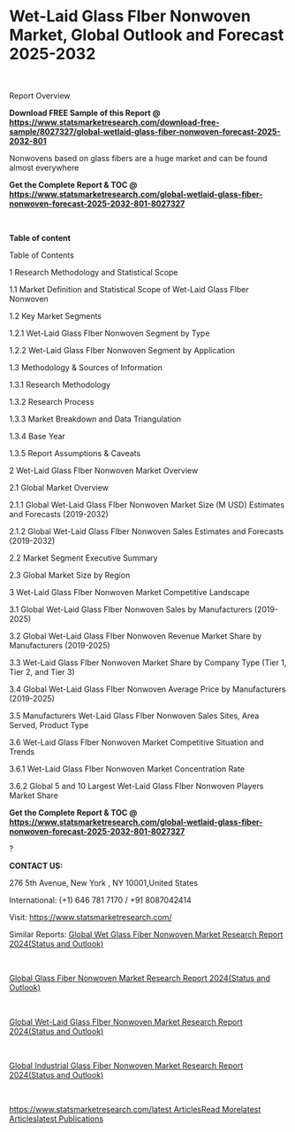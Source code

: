 <h1>Wet-Laid Glass FIber Nonwoven Market, Global Outlook and Forecast 2025-2032</h1><br/><p>Report Overview</p>
 
 
 
 <p><strong>Download FREE Sample of this Report @ <a href="https://www.statsmarketresearch.com/download-free-sample/8027327/global-wetlaid-glass-fiber-nonwoven-forecast-2025-2032-801">https://www.statsmarketresearch.com/download-free-sample/8027327/global-wetlaid-glass-fiber-nonwoven-forecast-2025-2032-801</a></strong></p>
 
 
 
 <p>Nonwovens based on glass fibers are a huge market and can be found almost everywhere</p>
 
 
 
 <div><b>Get the Complete Report & TOC @ <a href="https://www.statsmarketresearch.com/global-wetlaid-glass-fiber-nonwoven-forecast-2025-2032-801-8027327">https://www.statsmarketresearch.com/global-wetlaid-glass-fiber-nonwoven-forecast-2025-2032-801-8027327</a></b></div>
 
 
 
 <p><br />
 
 <b>Table of content</b></p>
 
 
 
 <p>Table of Contents<br />
 
 1 Research Methodology and Statistical Scope<br />
 
 1.1 Market Definition and Statistical Scope of Wet-Laid Glass FIber Nonwoven<br />
 
 1.2 Key Market Segments<br />
 
 1.2.1 Wet-Laid Glass FIber Nonwoven Segment by Type<br />
 
 1.2.2 Wet-Laid Glass FIber Nonwoven Segment by Application<br />
 
 1.3 Methodology & Sources of Information<br />
 
 1.3.1 Research Methodology<br />
 
 1.3.2 Research Process<br />
 
 1.3.3 Market Breakdown and Data Triangulation<br />
 
 1.3.4 Base Year<br />
 
 1.3.5 Report Assumptions & Caveats<br />
 
 2 Wet-Laid Glass FIber Nonwoven Market Overview<br />
 
 2.1 Global Market Overview<br />
 
 2.1.1 Global Wet-Laid Glass FIber Nonwoven Market Size (M USD) Estimates and Forecasts (2019-2032)<br />
 
 2.1.2 Global Wet-Laid Glass FIber Nonwoven Sales Estimates and Forecasts (2019-2032)<br />
 
 2.2 Market Segment Executive Summary<br />
 
 2.3 Global Market Size by Region<br />
 
 3 Wet-Laid Glass FIber Nonwoven Market Competitive Landscape<br />
 
 3.1 Global Wet-Laid Glass FIber Nonwoven Sales by Manufacturers (2019-2025)<br />
 
 3.2 Global Wet-Laid Glass FIber Nonwoven Revenue Market Share by Manufacturers (2019-2025)<br />
 
 3.3 Wet-Laid Glass FIber Nonwoven Market Share by Company Type (Tier 1, Tier 2, and Tier 3)<br />
 
 3.4 Global Wet-Laid Glass FIber Nonwoven Average Price by Manufacturers (2019-2025)<br />
 
 3.5 Manufacturers Wet-Laid Glass FIber Nonwoven Sales Sites, Area Served, Product Type<br />
 
 3.6 Wet-Laid Glass FIber Nonwoven Market Competitive Situation and Trends<br />
 
 3.6.1 Wet-Laid Glass FIber Nonwoven Market Concentration Rate<br />
 
 3.6.2 Global 5 and 10 Largest Wet-Laid Glass FIber Nonwoven Players Market Share</p>
 
 
 
 <div><b>Get the Complete Report & TOC @ <a href="https://www.statsmarketresearch.com/global-wetlaid-glass-fiber-nonwoven-forecast-2025-2032-801-8027327">https://www.statsmarketresearch.com/global-wetlaid-glass-fiber-nonwoven-forecast-2025-2032-801-8027327</a></b></div>
 
 
 
 <p>? </p>
 
 
 
 <p><b>CONTACT US:</b><br />
 
 276 5th Avenue, New York , NY 10001,United States<br />
 
 International: (+1) 646 781 7170 / +91 8087042414<br />
 
 Visit: <a href="https://www.statsmarketresearch.com/">https://www.statsmarketresearch.com/</a><br />
 
 Similar Reports: <a href="https://www.statsmarketresearch.com/global-wetlaid-glass-fiber-nonwoven-forecast-2025-2032-801-8027327">Global Wet Glass Fiber Nonwoven Market Research Report 2024(Status and Outlook)</a><br />
 
 <br />
 
 <a href="https://www.statsmarketresearch.com/global-wetlaid-glass-fiber-nonwoven-forecast-2025-2032-801-8027327">Global Glass Fiber Nonwoven Market Research Report 2024(Status and Outlook)</a><br />
 
 <br />
 
 <a href="https://www.statsmarketresearch.com/global-wetlaid-glass-fiber-nonwoven-forecast-2025-2032-801-8027327">Global Wet-Laid Glass FIber Nonwoven Market Research Report 2024(Status and Outlook)</a><br />
 
 <br />
 
 <a href="https://www.statsmarketresearch.com/global-wetlaid-glass-fiber-nonwoven-forecast-2025-2032-801-8027327">Global Industrial Glass Fiber Nonwoven Market Research Report 2024(Status and Outlook)</a><br />
 
 <br />
 
 <a href="https://gyeongbokgung.com">https://www.statsmarketresearch.com/</a><a href="https://hallyeomaritime.com">latest Articles</a><a href="https://jingwansa.com">Read More</a><a href="https://nguoiviet.jp/">latest Articles</a><a href="https://www.intelmarketresearch.com/">latest Publications</a></p>